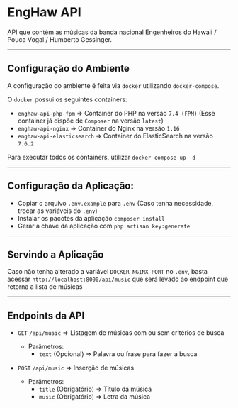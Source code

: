 # EngHaw API
API que contém as músicas da banda nacional Engenheiros do Hawaii / Pouca Vogal / Humberto Gessinger.

---
## Configuração do Ambiente
A configuração do ambiente é feita via `docker` utilizando `docker-compose`.

O `docker` possui os seguintes containers:

- `enghaw-api-php-fpm` => Container do PHP na versão `7.4 (FPM)` (Esse container já dispõe de `Composer` na versão `latest`)
- `enghaw-api-nginx` => Container do Nginx na versão `1.16`
- `enghaw-api-elasticsearch` => Container do ElasticSearch na versão `7.6.2`

Para executar todos os containers, utilizar `docker-compose up -d`

---
## Configuração da Aplicação:
- Copiar o arquivo `.env.example` para `.env` (Caso tenha necessidade, trocar as variáveis do `.env`)
- Instalar os pacotes da aplicação `composer install`
- Gerar a chave da aplicação com `php artisan key:generate`

---
## Servindo a Aplicação
Caso não tenha alterado a variável `DOCKER_NGINX_PORT` no `.env`, basta acessar `http://localhost:8000/api/music` que será levado ao endpoint que retorna a lista de músicas

---
## Endpoints da API

- `GET`  `/api/music` => Listagem de músicas com ou sem critérios de busca
    - Parâmetros:
        - `text` (Opcional) => Palavra ou frase para fazer a busca

- `POST` `/api/music` => Inserção de músicas
    - Parâmetros:
        - `title` (Obrigatório) => Título da música
        - `music` (Obrigatório) => Letra da música
